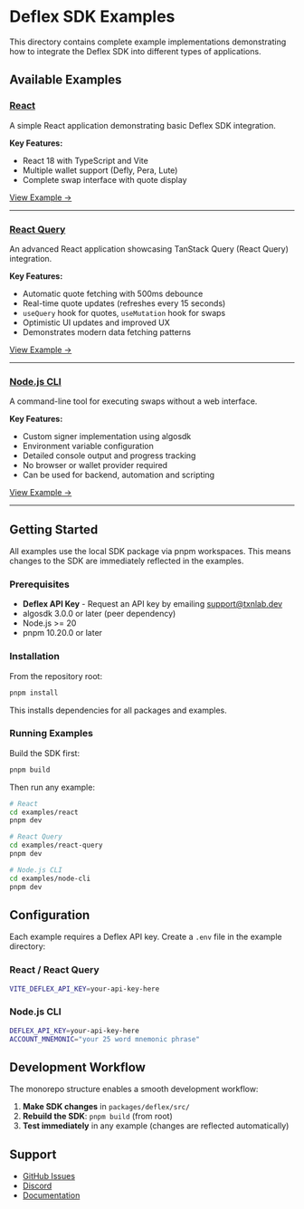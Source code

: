 # Deflex SDK Examples

This directory contains complete example implementations demonstrating how to integrate the Deflex SDK into different types of applications.

## Available Examples

### [React](./react)

A simple React application demonstrating basic Deflex SDK integration.

**Key Features:**

- React 18 with TypeScript and Vite
- Multiple wallet support (Defly, Pera, Lute)
- Complete swap interface with quote display

[View Example →](./react/README.md)

---

### [React Query](./react-query)

An advanced React application showcasing TanStack Query (React Query) integration.

**Key Features:**

- Automatic quote fetching with 500ms debounce
- Real-time quote updates (refreshes every 15 seconds)
- `useQuery` hook for quotes, `useMutation` hook for swaps
- Optimistic UI updates and improved UX
- Demonstrates modern data fetching patterns

[View Example →](./react-query/README.md)

---

### [Node.js CLI](./node-cli)

A command-line tool for executing swaps without a web interface.

**Key Features:**

- Custom signer implementation using algosdk
- Environment variable configuration
- Detailed console output and progress tracking
- No browser or wallet provider required
- Can be used for backend, automation and scripting

[View Example →](./node-cli/README.md)

---

## Getting Started

All examples use the local SDK package via pnpm workspaces. This means changes to the SDK are immediately reflected in the examples.

### Prerequisites

- **Deflex API Key** - Request an API key by emailing [support@txnlab.dev](mailto:support@txnlab.dev)
- algosdk 3.0.0 or later (peer dependency)
- Node.js >= 20
- pnpm 10.20.0 or later

### Installation

From the repository root:

```bash
pnpm install
```

This installs dependencies for all packages and examples.

### Running Examples

Build the SDK first:

```bash
pnpm build
```

Then run any example:

```bash
# React
cd examples/react
pnpm dev

# React Query
cd examples/react-query
pnpm dev

# Node.js CLI
cd examples/node-cli
pnpm dev
```

## Configuration

Each example requires a Deflex API key. Create a `.env` file in the example directory:

### React / React Query

```bash
VITE_DEFLEX_API_KEY=your-api-key-here
```

### Node.js CLI

```bash
DEFLEX_API_KEY=your-api-key-here
ACCOUNT_MNEMONIC="your 25 word mnemonic phrase"
```

## Development Workflow

The monorepo structure enables a smooth development workflow:

1. **Make SDK changes** in `packages/deflex/src/`
2. **Rebuild the SDK**: `pnpm build` (from root)
3. **Test immediately** in any example (changes are reflected automatically)

## Support

- [GitHub Issues](https://github.com/TxnLab/deflex-js/issues)
- [Discord](https://discord.gg/Ek3dNyzG)
- [Documentation](https://txnlab.gitbook.io/deflex-api)
